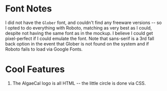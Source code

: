 # Font Notes

I did not have the `Glober` font, and couldn't find any freeware versions -- so I opted to do everything with Roboto, matching as very best as I could, despite not having the same font as in the mockup. I believe I could get pixel-perfect if I could emulate the font. Note that sans-serif is a 3rd fall back option in the event that Glober is not found on the system and if Roboto fails to load via Google Fonts.

# Cool Features

1. The AlgaeCal logo is all HTML -- the little circle is done via CSS.